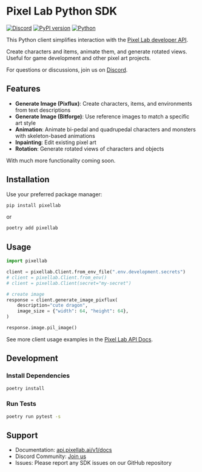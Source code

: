 # Pixel Lab Python SDK

[![Discord](https://img.shields.io/discord/1163883111474847744?label=Discord&logo=discord&logoColor=white)](https://discord.gg/pBeyTBF8T7)
[![PyPI version](https://badge.fury.io/py/pixellab.svg)](https://badge.fury.io/py/pixellab)
[![Python](https://img.shields.io/pypi/pyversions/pixellab.svg)](https://pypi.org/project/pixellab/)

This Python client simplifies interaction with the [Pixel Lab developer API](http://api.pixellab.ai/v1).

Create characters and items, animate them, and generate rotated views. Useful for game development and other pixel art projects.

For questions or discussions, join us on [Discord](https://discord.gg/pBeyTBF8T7).

## Features

- **Generate Image (Pixflux)**: Create characters, items, and environments from text descriptions
- **Generate Image (Bitforge)**: Use reference images to match a specific art style
- **Animation**: Animate bi-pedal and quadrupedal characters and monsters with skeleton-based animations
- **Inpainting**: Edit existing pixel art
- **Rotation**: Generate rotated views of characters and objects

With much more functionality coming soon.

## Installation

Use your preferred package manager:

```bash
pip install pixellab
```

or

```bash
poetry add pixellab
```

## Usage

```python
import pixellab

client = pixellab.Client.from_env_file(".env.development.secrets")
# client = pixellab.Client.from_env()
# client = pixellab.Client(secret="my-secret")

# create image
response = client.generate_image_pixflux(
    description="cute dragon",
    image_size = {"width": 64, "height": 64},
)

response.image.pil_image()
```

See more client usage examples in the [Pixel Lab API Docs](https://api.pixellab.ai/v1/docs).

## Development

### Install Dependencies

```bash
poetry install
```

### Run Tests

```bash
poetry run pytest -s
```

## Support

- Documentation: [api.pixellab.ai/v1/docs](https://api.pixellab.ai/v1/docs)
- Discord Community: [Join us](https://discord.gg/pBeyTBF8T7)
- Issues: Please report any SDK issues on our GitHub repository
